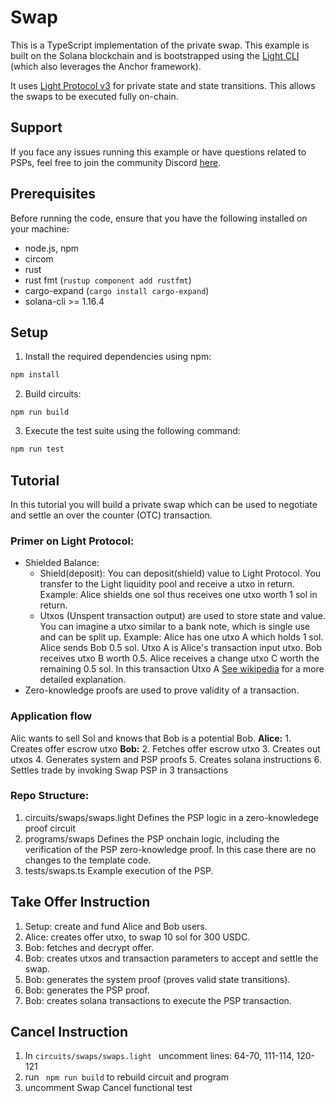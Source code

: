 # Swap 

This is a TypeScript implementation of the private swap. This example is built on the Solana blockchain and is bootstrapped using the [Light CLI](https://www.npmjs.com/package/@lightprotocol/cli) (which also leverages the Anchor framework).  

It uses [Light Protocol v3](https://github.com/Lightprotocol/light-protocol) for private state and state transitions. This allows the swaps to be executed fully on-chain.

## Support

If you face any issues running this example or have questions related to PSPs, feel free to join the community Discord [here](https://discord.gg/Q3wvnSrKgm).

## Prerequisites

Before running the code, ensure that you have the following installed on your machine:


- node.js, npm
- circom
- rust
- rust fmt (```rustup component add rustfmt```)
- cargo-expand (```cargo install cargo-expand```)
- solana-cli >= 1.16.4

## Setup

1. Install the required dependencies using npm:
```bash
npm install
```

2. Build circuits:
```
npm run build
```

3. Execute the test suite using the following command:
```bash
npm run test
```

## Tutorial

In this tutorial you will build a private swap which can be used to negotiate and settle an over the counter (OTC) transaction.


### Primer on Light Protocol:
- Shielded Balance:
    - Shield(deposit): You can deposit(shield) value to Light Protocol. You transfer to the Light liquidity pool and receive a utxo in return.
    Example: Alice shields one sol thus receives one utxo worth 1 sol in return.
    - Utxos (Unspent transaction output) are used to store state and value.
  You can imagine a utxo similar to a bank note, which is single use and can be split up.
  Example: Alice has one utxo A which holds 1 sol.
  Alice sends Bob 0.5 sol. Utxo A is Alice's transaction input utxo. Bob receives utxo B worth 0.5. Alice receives a change utxo C worth the remaining 0.5 sol. In this transaction Utxo A 
  [See wikipedia](https://en.wikipedia.org/wiki/Unspent_transaction_output) for a more detailed explanation.
- Zero-knowledge proofs are used to prove validity of a transaction.


### Application flow

Alic wants to sell Sol and knows that Bob is a potential Bob.
**Alice:**
    1. Creates offer escrow utxo
**Bob:**
    2. Fetches offer escrow utxo
    3. Creates out utxos
    4. Generates system and PSP proofs
    5. Creates solana instructions
    6. Settles trade by invoking Swap PSP in 3 transactions

### Repo Structure:

1. circuits/swaps/swaps.light
    Defines the PSP logic in a zero-knowledege proof circuit
2. programs/swaps
    Defines the PSP onchain logic, including the verification of the PSP zero-knowledge proof.
    In this case there are no changes to the template code.
3. tests/swaps.ts
    Example execution of the PSP.

## Take Offer Instruction

1. Setup: create and fund Alice and Bob users.
2. Alice: creates offer utxo, to swap 10 sol for 300 USDC.
3. Bob: fetches and decrypt offer.
4. Bob: creates utxos and transaction parameters to accept and settle the swap.
5. Bob: generates the system proof (proves valid state transitions).
6. Bob: generates the PSP proof.
5. Bob: creates solana transactions to execute the PSP transaction.

## Cancel Instruction 

1. In ``circuits/swaps/swaps.light `` uncomment lines: 64-70, 111-114, 120-121
2. run `` npm run build`` to rebuild circuit and program
3. uncomment Swap Cancel functional test
